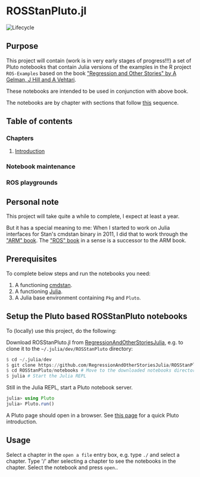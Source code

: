 # ROSStanPluto.jl

![Lifecycle](https://img.shields.io/badge/lifecycle-experimental-orange.svg)<!--
![Lifecycle](https://img.shields.io/badge/lifecycle-maturing-blue.svg)
![Lifecycle](https://img.shields.io/badge/lifecycle-stable-green.svg)
![Lifecycle](https://img.shields.io/badge/lifecycle-retired-orange.svg)
![Lifecycle](https://img.shields.io/badge/lifecycle-archived-red.svg)
![Lifecycle](https://img.shields.io/badge/lifecycle-dormant-blue.svg) -->

## Purpose

This project will contain (work is in very early stages of progress!!!) a set of Pluto notebooks that contain Julia versions of the examples in the R project `ROS-Examples` based on the book ["Regression and Other Stories" by A Gelman, J Hill and A Vehtari](https://www.cambridge.org/highereducation/books/regression-and-other-stories/DD20DD6C9057118581076E54E40C372C#overview).

These notebooks are intended to be used in conjunction with above book.

The notebooks are by chapter with sections that follow [this](https://avehtari.github.io/ROS-Examples/examples.html#Examples_by_chapters) sequence.

## Table of contents

### Chapters

1. [Introduction](https://github.com/RegressionAndOtherStoriesJulia/ROSStanPlutoPdfs/blob/main/pdfs/🎈%2001%20-%20Introduction.jl%20—%20Pluto.pdf)


### Notebook maintenance

### ROS playgrounds

## Personal note

This project will take quite a while to complete, I expect at least a year.

But it has a special meaning to me: When I started to work on Julia interfaces for Stan's cmdstan binary in 2011, I did that to work through the ["ARM" book](http://www.stat.columbia.edu/~gelman/arm/). The ["ROS" book](https://www.cambridge.org/highereducation/books/regression-and-other-stories/DD20DD6C9057118581076E54E40C372C#overview) in a sense is a successor to the ARM book.

## Prerequisites

To complete below steps and run the notebooks you need:

1. A functioning [cmdstan](https://mc-stan.org/users/interfaces/cmdstan.html).
2. A functioning [Julia](https://julialang.org/downloads/).
3. A Julia base environment containing `Pkg` and `Pluto`.

## Setup the Pluto based ROSStanPluto notebooks

To (locally) use this project, do the following:

Download ROSStanPluto.jl from [RegressionAndOtherStoriesJulia](https://github.com/RegressionAndOtherStoriesJulia/), e.g. to clone it to the `~/.julia/dev/ROSStanPluto` directory:

```Julia
$ cd ~/.julia/dev
$ git clone https://github.com/RegressionAndOtherStoriesJulia/ROSStanPluto.jl ROSStanPluto
$ cd ROSStanPluto/notebooks # Move to the downloaded notebooks directory
$ julia # Start the Julia REPL
```

Still in the Julia REPL, start a Pluto notebook server.
```Julia
julia> using Pluto
julia> Pluto.run()
```

A Pluto page should open in a browser. See [this page](https://www.juliafordatascience.com/first-steps-5-pluto/) for a quick Pluto introduction.

## Usage

Select a chapter in the `open a file` entry box, e.g. type `./` and select a chapter. Type '/' after selecting a chapter to see the notebooks in the chapter. Select the notebook and press `open`..
